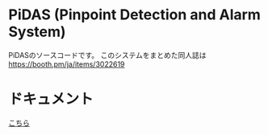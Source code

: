 # PiDAS (Pinpoint Detection and Alarm System)
PiDASのソースコードです。
このシステムをまとめた同人誌は https://booth.pm/ja/items/3022619

# ドキュメント
[こちら](https://nrck.github.io/PiDAS/)
